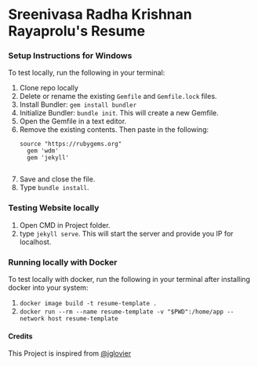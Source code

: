 # Sreenivasa Radha Krishnan Rayaprolu's Resume 

### Setup Instructions for Windows 

To test locally, run the following in your terminal:

1. Clone repo locally
2. Delete or rename the existing `Gemfile` and `Gemfile.lock` files.
3. Install Bundler: `gem install bundler`
4. Initialize Bundler: `bundle init`.
   This will create a new Gemfile.
6. Open the Gemfile in a text editor.
7. Remove the existing contents. Then paste in the following:
   ```
   source "https://rubygems.org"
     gem 'wdm'
     gem 'jekyll'
     
     ```
8. Save and close the file.
9. Type `bundle install`.

### Testing Website locally

1. Open CMD in Project folder.
2. type `jekyll serve`. This will start the server and provide you IP for localhost.

### Running locally with Docker

To test locally with docker, run the following in your terminal after installing docker into your system:

1. `docker image build -t resume-template .`
2. `docker run --rm --name resume-template -v "$PWD":/home/app --network host resume-template`



#### Credits
This Project is inspired from [@jglovier](https://github.com/jglovier/resume-template)
